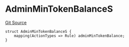 # AdminMinTokenBalanceS
[Git Source](https://github.com/thrackle-io/tron/blob/bcbcc01a5b28a551282aabeb3b2db849eb2ab94f/src/client/token/handler/diamond/RuleStorage.sol)


```solidity
struct AdminMinTokenBalanceS {
    mapping(ActionTypes => Rule) adminMinTokenBalance;
}
```

